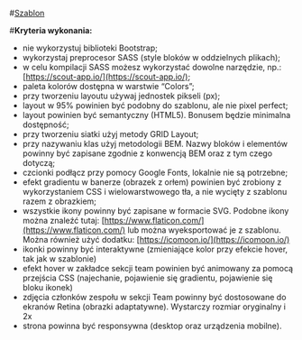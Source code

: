 #[Szablon](https://drive.google.com/file/d/1_qwlYMPlWEl1bXAV3MB1lZLgDHR4pH_V/view)

#**Kryteria wykonania:**
- nie wykorzystuj biblioteki Bootstrap;
- wykorzystaj preprocesor SASS (style bloków w oddzielnych plikach);
- w celu kompilacji SASS możesz wykorzystać dowolne narzędzie, np.: [https://scout-app.io/](https://scout-app.io/);
- paleta kolorów dostępna w warstwie “Colors”;
- przy tworzeniu layoutu używaj jednostek pikseli (px);
- layout w 95% powinien być podobny do szablonu, ale nie pixel perfect;
- layout powinien być semantyczny (HTML5). Bonusem będzie minimalna dostępność;
- przy tworzeniu siatki użyj metody GRID Layout;
- przy nazywaniu klas użyj metodologii BEM. Nazwy bloków i elementów powinny być zapisane zgodnie z konwencją BEM oraz z tym czego dotyczą;
- czcionki podłącz przy pomocy Google Fonts, lokalnie nie są potrzebne;
- efekt gradientu w banerze (obrazek z orłem) powinien być zrobiony z wykorzystaniem CSS i wielowarstwowego tła, a nie wycięty z szablonu razem z obrazkiem;
- wszystkie ikony powinny być zapisane w formacie SVG. Podobne ikony można znaleźć tutaj: [https://www.flaticon.com/](https://www.flaticon.com/) lub można wyeksportować je z szablonu. Można również użyć dodatku: [https://icomoon.io/](https://icomoon.io/)
- ikonki powinny być interaktywne (zmieniające kolor przy efekcie hover, tak jak w szablonie)
- efekt hover w zakładce sekcji team powinien być animowany za pomocą przejścia CSS (najechanie, pojawienie się gradientu, pojawienie się bloku ikonek)
- zdjęcia członków zespołu w sekcji Team powinny być dostosowane do ekranów Retina (obrazki adaptatywne). Wystarczy rozmiar oryginalny i 2x
- strona powinna być responsywna (desktop oraz urządzenia mobilne).
